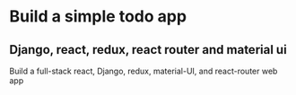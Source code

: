# Build a simple todo app
## Django, react, redux, react router and material ui
Build a full-stack react, Django, redux, material-UI, and react-router web app
